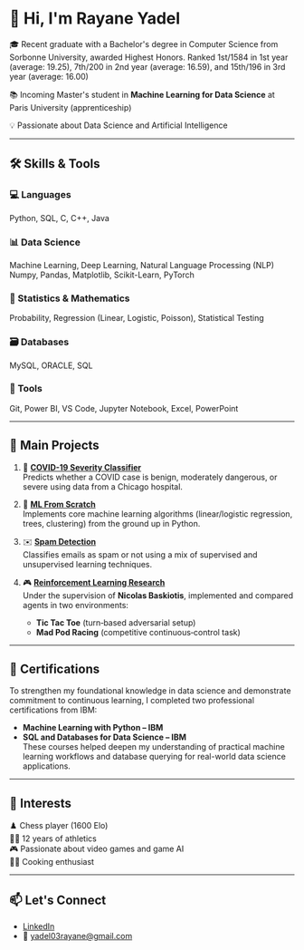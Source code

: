 # 👋 Hi, I'm Rayane Yadel
  
🎓 Recent graduate with a Bachelor's degree in Computer Science from Sorbonne University, awarded Highest Honors. Ranked 1st/1584 in 1st year (average: 19.25), 7th/200 in 2nd year (average: 16.59), and 15th/196 in 3rd year (average: 16.00) 

📚 Incoming Master's student in **Machine Learning for Data Science** at Paris University (apprenticeship)

💡 Passionate about Data Science and Artificial Intelligence

---
## 🛠️ Skills & Tools

### 💻 Languages  
Python, SQL, C, C++, Java

### 📊 Data Science  
Machine Learning, Deep Learning, Natural Language Processing (NLP)  
Numpy, Pandas, Matplotlib, Scikit-Learn, PyTorch

### 📐 Statistics & Mathematics  
Probability, Regression (Linear, Logistic, Poisson), Statistical Testing

### 🗃️ Databases  
MySQL, ORACLE, SQL

### 🧰 Tools  
Git, Power BI, VS Code, Jupyter Notebook, Excel, PowerPoint

---

## 🚀 Main Projects

1. 🦠 **[COVID-19 Severity Classifier](https://github.com/RayaneYadel/covid-severity-classification)**  
   Predicts whether a COVID case is benign, moderately dangerous, or severe using data from a Chicago hospital.  

2. 📘 **[ML From Scratch](https://github.com/RayaneYadel/ml-from-scratch)**  
   Implements core machine learning algorithms (linear/logistic regression, trees, clustering) from the ground up in Python.  

3. ✉️ **[Spam Detection](https://github.com/RayaneYadel/spam-detection)**  
   Classifies emails as spam or not using a mix of supervised and unsupervised learning techniques.  

4. 🎮 **[Reinforcement Learning Research](https://github.com/RayaneYadel/reinforcement-learning)**  
   Under the supervision of **Nicolas Baskiotis**, implemented and compared agents in two environments:  
   - **Tic Tac Toe** (turn‑based adversarial setup)  
   - **Mad Pod Racing** (competitive continuous‑control task)


---

## 📜 Certifications

To strengthen my foundational knowledge in data science and demonstrate commitment to continuous learning, I completed two professional certifications from IBM:
- **Machine Learning with Python – IBM**
- **SQL and Databases for Data Science – IBM**  
These courses helped deepen my understanding of practical machine learning workflows and database querying for real-world data science applications.

---

## 🧠 Interests

♟️ Chess player (1600 Elo)  
🏃‍♂️ 12 years of athletics  
🎮 Passionate about video games and game AI  
👨‍🍳 Cooking enthusiast

---

## 📫 Let's Connect

- [LinkedIn](https://www.linkedin.com/in/rayane-yadel-36116a24a/)  
- 📧 yadel03rayane@gmail.com  

